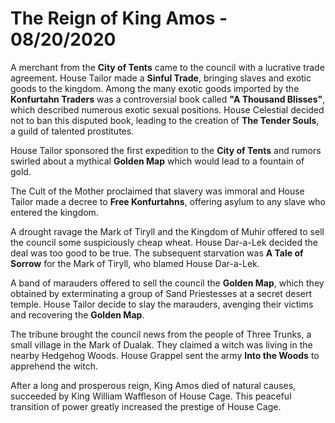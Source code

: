 # The Reign of King Amos - 08/20/2020

A merchant from the **City of Tents** came to the council with a lucrative trade agreement. House Tailor made a **Sinful Trade**, bringing slaves and exotic goods to the kingdom. Among the many exotic goods imported by the **Konfurtahn Traders** was a controversial book called **"A Thousand Blisses"**, which described numerous exotic sexual positions. House Celestial decided not to ban this disputed book, leading to the creation of **The Tender Souls**, a guild of talented prostitutes.

House Tailor sponsored the first expedition to the **City of Tents** and rumors swirled about a mythical **Golden Map** which would lead to a fountain of gold.

The Cult of the Mother proclaimed that slavery was immoral and House Tailor made a decree to **Free Konfurtahns**, offering asylum to any slave who entered the kingdom.

A drought ravage the Mark of Tiryll and the Kingdom of Muhir offered to sell the council some suspiciously cheap wheat. House Dar-a-Lek decided the deal was too good to be true. The subsequent starvation was **A Tale of Sorrow** for the Mark of Tiryll, who blamed House Dar-a-Lek.

A band of marauders offered to sell the council the **Golden Map**, which they obtained by exterminating a group of Sand Priestesses at a secret desert temple. House Tailor decide to slay the marauders, avenging their victims and recovering the **Golden Map**.

The tribune brought the council news from the people of Three Trunks, a small village in the Mark of Dualak. They claimed a witch was living in the nearby Hedgehog Woods. House Grappel sent the army **Into the Woods** to apprehend the witch.

After a long and prosperous reign, King Amos died of natural causes, succeeded by King William Waffleson of House Cage. This peaceful transition of power greatly increased the prestige of House Cage.

